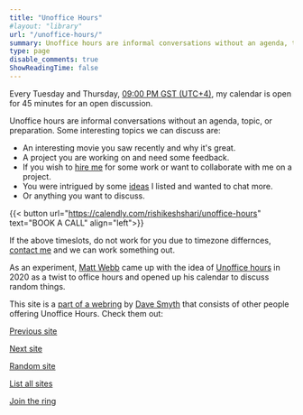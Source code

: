 ```yaml
---
title: "Unoffice Hours"
#layout: "library"
url: "/unoffice-hours/"
summary: Unoffice hours are informal conversations without an agenda, topic, or preparation. My calendar is open.
type: page
disable_comments: true
ShowReadingTime: false
---
```


Every Tuesday and Thursday, [09:00 PM GST (UTC+4)](https://shareti.me/2024-06-17/21:45/+4:00), my calendar is open for 45 minutes for an open discussion.

Unoffice hours are informal conversations without an agenda, topic, or preparation. Some interesting topics we can discuss are:
- An interesting movie you saw recently and why it's great.
- A project you are working on and need some feedback.
- If you wish to [hire me](/hireme) for some work or want to collaborate with me on a project.
- You were intrigued by some [ideas](/ideas) I listed and wanted to chat more.
- Or anything you want to discuss.


{{< button url="https://calendly.com/rishikeshshari/unoffice-hours" text="BOOK A CALL" align="left">}}


If the above timeslots, do not work for you due to timezone differnces, [contact me](/contact) and we can work something out.

As an experiment, [Matt Webb](https://interconnected.org/home/2020/09/24/unoffice_hours) came up with the idea of [Unoffice hours](https://unofficehours.com/) in 2020 as a twist to office hours and opened up his calendar to discuss random things.

This site is a [part of a webring](https://unofficehours.com) by [Dave Smyth](https://davesmyth.com/unoffice-hours) that consists of other people offering Unoffice Hours. Check them out:

[Previous site](https://unofficehours.com/prev.html)	

[Next site](https://unofficehours.com/next.html)	

[Random site](https://unofficehours.com/random.html)

[List all sites](https://unofficehours.com)	

[Join the ring](https://unofficehours.com/join.html)
